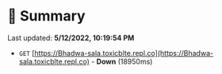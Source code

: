 # 📖 Summary
Last updated: **5/12/2022, 10:19:54 PM**

- `GET` [https://Bhadwa-sala.toxicblte.repl.co](https://Bhadwa-sala.toxicblte.repl.co) - **Down** (18950ms)
